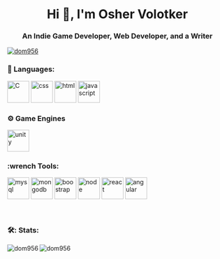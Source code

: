 <h1 align="center">Hi 👋, I'm Osher Volotker</h1>
<h3 align="center">An Indie Game Developer, Web Developer, and a Writer</h3>

<p align="left">
  <a href="https://komarev.com/ghpvc/?username=dom956&label=Profile%20views&color=0e75b6&style=flat" alt="dom956"></a>
</p>

<a href="https://github.com/ryo-ma/github-profile-trophy">
  <img src="https://github-profile-trophy.vercel.app/?username=dom956" alt="dom956" />
</a>

### :file_folder: Languages:
<div>
<img src="https://i.ibb.co/fvShLtC/C.jpg" alt="C" width="50" height="50">
<img src="https://i.ibb.co/kSTDkL7/css.jpg" alt="css" width="50" height="50">
<img src="https://i.ibb.co/25yVT5G/html.png" alt="html" width="50" height="50">
<img src="https://i.ibb.co/VSysW28/javascript.jpg" alt="javascript" width="50" height="50">
</div>

### :gear: Game Engines
<div>
  <img src="https://i.ibb.co/TPjXLRy/unity.png" alt="unity" width="50" height="50">
</div>

### :wrench Tools:
<div>
  <img src="https://i.ibb.co/wrm8NwP/mysql.png" alt="mysql" width="50" height="50">
  <img src="https://i.ibb.co/p4t3Y0z/mongodb.png" alt="mongodb" width="50" height="50">
  <img src="https://i.ibb.co/qrmrXbj/boostrap.png" alt="boostrap" width="50" height="50">
  <img src="https://i.ibb.co/k0LXkkZ/node.jpg" alt="node" width="50" height="50">
  <img src="https://i.ibb.co/BjRpg26/react.jpg" alt="react" width="50" height="50">
  <img src="https://i.ibb.co/8jjkVDc/angular.png" alt="angular" width="50" height="50">
</div>
<br> <br/>

### 🛠️: Stats:
<div>
    <img align="left" src="https://github-readme-stats.vercel.app/api/top-langs?username=dom956&show_icons=true&locale=en&layout=compact" alt="dom956" />
    <img align="left" src="https://github-readme-stats.vercel.app/api?username=dom956&show_icons=true&locale=en" alt="dom956" />
</div>



